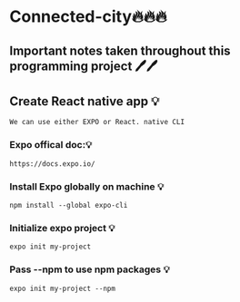 # Connected-city🔥🔥🔥






## Important notes taken throughout this programming project 🖊️🖊️


## Create React native app 💡

    We can use either EXPO or React. native CLI

### Expo offical doc:💡

    https://docs.expo.io/



### Install Expo globally on machine 💡

    npm install --global expo-cli


### Initialize expo project 💡

    expo init my-project

### Pass --npm to use npm packages 💡
    expo init my-project --npm



